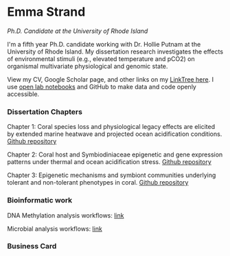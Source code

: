 # Emma Strand

*Ph.D. Candidate at the University of Rhode Island*  

I'm a fifth year Ph.D. candidate working with Dr. Hollie Putnam at the University of Rhode Island. My dissertation research investigates the effects of environmental stimuli (e.g., elevated temperature and pCO2) on organismal multivariate physiological and genomic state. 

View my CV, Google Scholar page, and other links on my [LinkTree here](https://linktr.ee/emmastrand). I use [open lab notebooks](https://emmastrand.github.io/EmmaStrand_Notebook) and GitHub to make data and code openly accessible. 

### Dissertation Chapters 

Chapter 1: Coral species loss and physiological legacy effects are elicited by extended marine heatwave and projected ocean acidification conditions. [Github repository](https://github.com/hputnam/Acclim_Dynamics)

Chapter 2: Coral host and Symbiodiniaceae epigenetic and gene expression patterns under thermal and ocean acidification stress. [Github repository](https://github.com/emmastrand/Acclim_Dynamics_molecular)

Chapter 3: Epigenetic mechanisms and symbiont communities underlying tolerant and non-tolerant phenotypes in coral. [Github repository](https://github.com/hputnam/HI_Bleaching_Timeseries/tree/main/Dec-July-2019-analysis)

### Bioinformatic work

DNA Methylation analysis workflows: [link](https://github.com/emmastrand/EmmaStrand_Notebook/blob/master/_posts/2022-08-24-DNA-Methylation-Analysis-Central-Working-Document.md) 

Microbial analysis workflows: [link](https://github.com/emmastrand/EmmaStrand_Notebook/blob/master/_posts/2022-02-22-16S-Analysis-Central-Working-Document.md)



### Business Card





